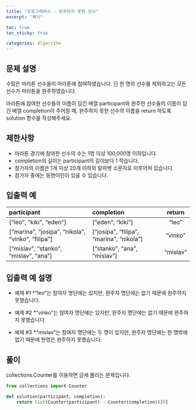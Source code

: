 ```yaml
---
title: "프로그래머스 - 완주하지 못한 선수"
excerpt: "해시"

toc: true
toc_sticky: true

categories: Algorithm
---
```

## 문제 설명
수많은 마라톤 선수들이 마라톤에 참여하였습니다. 단 한 명의 선수를 제외하고는 모든 선수가 마라톤을 완주하였습니다.  

마라톤에 참여한 선수들의 이름이 담긴 배열 participant와 완주한 선수들의 이름이 담긴 배열 completion이 주어질 때, 완주하지 못한 선수의 이름을 return 하도록 solution 함수를 작성해주세요.  
  
## 제한사항
* 마라톤 경기에 참여한 선수의 수는 1명 이상 100,000명 이하입니다.
* completion의 길이는 participant의 길이보다 1 작습니다.
* 참가자의 이름은 1개 이상 20개 이하의 알파벳 소문자로 이루어져 있습니다.
* 참가자 중에는 동명이인이 있을 수 있습니다.
  
## 입출력 예  

|participant|completion|return|
|:----------|:---------|:----:|
|[“leo”, “kiki”, “eden”]|[“eden”, “kiki”]|“leo”| 
|[“marina”, “josipa”, “nikola”, “vinko”, “filipa”]|[“josipa”, “filipa”, “marina”, “nikola”]|“vinko”| 
|[“mislav”, “stanko”, “mislav”, “ana”]|[“stanko”, “ana”, “mislav”]|“mislav”|
  


## 입출력 예 설명

* 예제 #1
  *“leo”는 참여자 명단에는 있지만, 완주자 명단에는 없기 때문에 완주하지 못했습니다.

* 예제 #2
  *“vinko”는 참여자 명단에는 있지만, 완주자 명단에는 없기 때문에 완주하지 못했습니다.

* 예제 #3
  *“mislav”는 참여자 명단에는 두 명이 있지만, 완주자 명단에는 한 명밖에 없기 때문에 한명은 완주하지 못했습니다.


## 풀이
collections.Counter를 이용하면 금세 풀리는 문제입니다.

``` python
from collections import Counter

def solution(participant, completion):
    return list(Counter(participant) - Counter(completion))[0]
```

